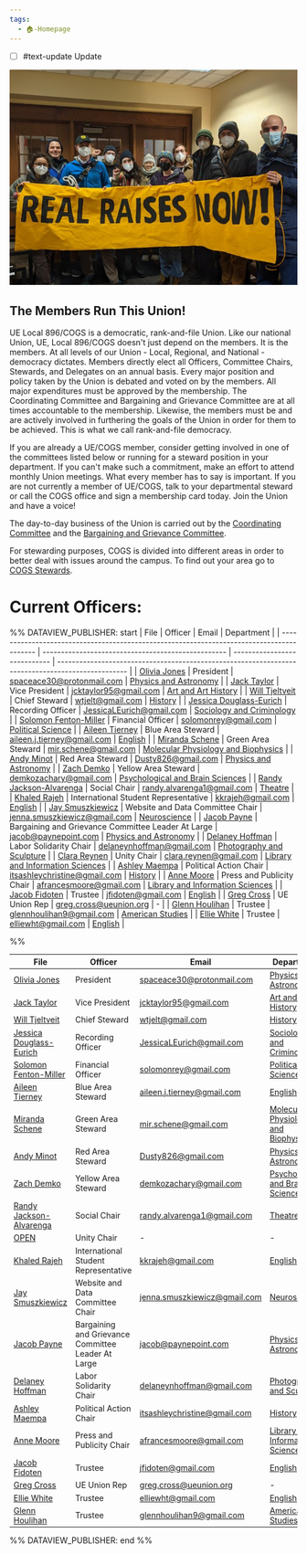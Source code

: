 ```yaml
---
tags:
  - 🏠-Homepage
---
```

- [ ] #text-update Update

![REAL RAISES NOW!.png](./Admin/Attachments/REAL%20RAISES%20NOW!.png)

## The Members Run This Union!

UE Local 896/COGS is a democratic, rank-and-file Union. Like our national Union, UE, Local 896/COGS doesn't just depend on the members. It is the members. At all levels of our Union - Local, Regional, and National - democracy dictates. Members directly elect all Officers, Committee Chairs, Stewards, and Delegates on an annual basis. Every major position and policy taken by the Union is debated and voted on by the members. All major expenditures must be approved by the membership. The Coordinating Committee and Bargaining and Grievance Committee are at all times accountable to the membership. Likewise, the members must be and are actively involved in furthering the goals of the Union in order for them to be achieved. This is what we call rank-and-file democracy.

If you are already a UE/COGS member, consider getting involved in one of the committees listed below or running for a steward position in your department. If you can't make such a commitment, make an effort to attend monthly Union meetings. What every member has to say is important. If you are not currently a member of UE/COGS, talk to your departmental steward or call the COGS office and sign a membership card today. Join the Union and have a voice!

The day-to-day business of the Union is carried out by the [Coordinating Committee](./Coordinating%20Committee.md) and the [Bargaining and Grievance Committee](./Bargaining%20and%20Grievance%20Committee.md). 

For stewarding purposes, COGS is divided into different areas in order to better deal with issues around the campus. To find out your area go to [COGS Stewards](./COGS%20Stewards.md).


# Current Officers:

%% DATAVIEW_PUBLISHER: start
| File                                                                                      | Officer                                            | Email                        | Department                                                                                        |
| ----------------------------------------------------------------------------------------- | -------------------------------------------------- | ---------------------------- | ------------------------------------------------------------------------------------------------- |
| [Olivia Jones](./Olivia%20Jones.md)                       | President                                          | spaceace30@protonmail.com    | [Physics and Astronomy](./Physics%20and%20Astronomy.md)                             |
| [Jack Taylor](./Jack%20Taylor.md)                         | Vice President                                     | jcktaylor95@gmail.com        | [Art and Art History](./Art%20and%20Art%20History.md)                                 |
| [Will Tjeltveit](./Will%20Tjeltveit.md)                   | Chief Steward                                      | wtjelt@gmail.com             | [History](./History.md)                                                         |
| [Jessica Douglass-Eurich](./Jessica%20Douglass-Eurich.md) | Recording Officer                                  | JessicaLEurich@gmail.com     | [Sociology and Criminology](./Sociology%20and%20Criminology.md)                     |
| [Solomon Fenton-Miller](./Solomon%20Fenton-Miller.md)     | Financial Officer                                  | solomonrey@gmail.com         | [Political Science](./Political%20Science.md)                                     |
| [Aileen Tierney](./Aileen%20Tierney.md)                   | Blue Area Steward                                  | aileen.j.tierney@gmail.com   | [English](./English.md)                                                         |
| [Miranda Schene](./Miranda%20Schene.md)                   | Green Area Steward                                 | mir.schene@gmail.com         | [Molecular Physiology and Biophysics](./Molecular%20Physiology%20and%20Biophysics.md) |
| [Andy Minot](./Andy%20Minot.md)                           | Red Area Steward                                   | Dusty826@gmail.com           | [Physics and Astronomy](./Physics%20and%20Astronomy.md)                             |
| [Zach Demko](./Zach%20Demko.md)                           | Yellow Area Steward                                | demkozachary@gmail.com       | [Psychological and Brain Sciences](./Psychological%20and%20Brain%20Sciences.md)       |
| [Randy Jackson-Alvarenga](./Randy%20Jackson-Alvarenga.md) | Social Chair                                       | randy.alvarenga1@gmail.com   | [Theatre](./Theatre.md)                                                         |
| [Khaled Rajeh](./Khaled%20Rajeh.md)                       | International Student Representative               | kkrajeh@gmail.com            | [English](./English.md)                                                         |
| [Jay Smuszkiewicz](./Jay%20Smuszkiewicz.md)               | Website and Data Committee Chair                   | jenna.smuszkiewicz@gmail.com | [Neuroscience](./Neuroscience.md)                                               |
| [Jacob Payne](./Jacob%20Payne.md)                         | Bargaining and Grievance Committee Leader At Large | jacob@paynepoint.com         | [Physics and Astronomy](./Physics%20and%20Astronomy.md)                             |
| [Delaney Hoffman](./Delaney%20Hoffman.md)                 | Labor Solidarity Chair                             | delaneynhoffman@gmail.com    | [Photography and Sculpture](./Photography%20and%20Sculpture.md)                     |
| [Clara Reynen](./Clara%20Reynen.md)                       | Unity Chair                                        | clara.reynen@gmail.com       | [Library and Information Sciences](./Library%20and%20Information%20Sciences.md)       |
| [Ashley Maempa](./Ashley%20Maempa.md)                     | Political Action Chair                             | itsashleychristine@gmail.com | [History](./History.md)                                                         |
| [Anne Moore](./Anne%20Moore.md)                           | Press and Publicity Chair                          | afrancesmoore@gmail.com      | [Library and Information Sciences](./Library%20and%20Information%20Sciences.md)       |
| [Jacob Fidoten](./Jacob%20Fidoten.md)                     | Trustee                                            |  jfidoten@gmail.com          | [English](./English.md)                                                         |
| [Greg Cross](./Greg%20Cross.md)                           | UE Union Rep                                       | greg.cross@ueunion.org       | \-                                                                                                |
| [Glenn Houlihan](./Glenn%20Houlihan.md)                   | Trustee                                            | glennhoulihan9@gmail.com     | [American Studies](./American%20Studies.md)                                       |
| [Ellie White](./Ellie%20White.md)                         | Trustee                                            | elliewht@gmail.com           | [English](./English.md)                                                         |

%%

| File                                                                                      | Officer                                            | Email                        | Department                                                                                        |
| ----------------------------------------------------------------------------------------- | -------------------------------------------------- | ---------------------------- | ------------------------------------------------------------------------------------------------- |
| [Olivia Jones](./Olivia%20Jones.md)                       | President                                          | spaceace30@protonmail.com    | [Physics and Astronomy](./Physics%20and%20Astronomy.md)                             |
| [Jack Taylor](./Jack%20Taylor.md)                         | Vice President                                     | jcktaylor95@gmail.com        | [Art and Art History](./Art%20and%20Art%20History.md)                                 |
| [Will Tjeltveit](./Will%20Tjeltveit.md)                   | Chief Steward                                      | wtjelt@gmail.com             | [History](./History.md)                                                         |
| [Jessica Douglass-Eurich](./Jessica%20Douglass-Eurich.md) | Recording Officer                                  | JessicaLEurich@gmail.com     | [Sociology and Criminology](./Sociology%20and%20Criminology.md)                     |
| [Solomon Fenton-Miller](./Solomon%20Fenton-Miller.md)     | Financial Officer                                  | solomonrey@gmail.com         | [Political Science](./Political%20Science.md)                                     |
| [Aileen Tierney](./Aileen%20Tierney.md)                   | Blue Area Steward                                  | aileen.j.tierney@gmail.com   | [English](./English.md)                                                         |
| [Miranda Schene](./Miranda%20Schene.md)                   | Green Area Steward                                 | mir.schene@gmail.com         | [Molecular Physiology and Biophysics](./Molecular%20Physiology%20and%20Biophysics.md) |
| [Andy Minot](./Andy%20Minot.md)                           | Red Area Steward                                   | Dusty826@gmail.com           | [Physics and Astronomy](./Physics%20and%20Astronomy.md)                             |
| [Zach Demko](./Zach%20Demko.md)                           | Yellow Area Steward                                | demkozachary@gmail.com       | [Psychological and Brain Sciences](./Psychological%20and%20Brain%20Sciences.md)       |
| [Randy Jackson-Alvarenga](./Randy%20Jackson-Alvarenga.md) | Social Chair                                       | randy.alvarenga1@gmail.com   | [Theatre](./Theatre.md)                                                         |
| [OPEN](Admin/Categories/Members/Officers/OPEN.md.md)                                       | Unity Chair                                        | \-                           | \-                                                                                                |
| [Khaled Rajeh](./Khaled%20Rajeh.md)                       | International Student Representative               | kkrajeh@gmail.com            | [English](./English.md)                                                         |
| [Jay Smuszkiewicz](./Jay%20Smuszkiewicz.md)               | Website and Data Committee Chair                   | jenna.smuszkiewicz@gmail.com | [Neuroscience](./Neuroscience.md)                                               |
| [Jacob Payne](./Jacob%20Payne.md)                         | Bargaining and Grievance Committee Leader At Large | jacob@paynepoint.com         | [Physics and Astronomy](./Physics%20and%20Astronomy.md)                             |
| [Delaney Hoffman](./Delaney%20Hoffman.md)                 | Labor Solidarity Chair                             | delaneynhoffman@gmail.com    | [Photography and Sculpture](./Photography%20and%20Sculpture.md)                     |
| [Ashley Maempa](./Ashley%20Maempa.md)                     | Political Action Chair                             | itsashleychristine@gmail.com | [History](./History.md)                                                         |
| [Anne Moore](./Anne%20Moore.md)                           | Press and Publicity Chair                          | afrancesmoore@gmail.com      | [Library and Information Sciences](./Library%20and%20Information%20Sciences.md)       |
| [Jacob Fidoten](./Jacob%20Fidoten.md)                     | Trustee                                            |  jfidoten@gmail.com          | [English](./English.md)                                                         |
| [Greg Cross](./Greg%20Cross.md)                           | UE Union Rep                                       | greg.cross@ueunion.org       | \-                                                                                                |
| [Ellie White](./Ellie%20White.md)                         | Trustee                                            | elliewht@gmail.com           | [English](./English.md)                                                         |
| [Glenn Houlihan](./Glenn%20Houlihan.md)                   | Trustee                                            | glennhoulihan9@gmail.com     | [American Studies](./American%20Studies.md)                                       |

%% DATAVIEW_PUBLISHER: end %%


